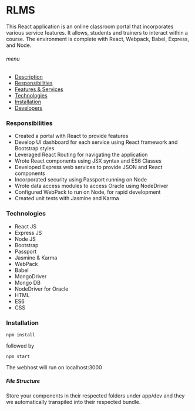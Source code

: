 # RLMS
This React application is an online classroom portal that incorporates various service features.  It allows, students and trainers to interact within a course.  The environment is complete with React, Webpack, Babel, Express, and Node.

###### menu
- [Description](#rlms)
- [Responsibilities](#responsibilities)
- [Features & Services](#features-and-services)
- [Technologies](#technologies)
- [Installation](#installation)
- [Developers](#developers)

### Responsibilities
- Created a portal with React to provide features
- Develop UI dashboard for each service using React framework and Bootstrap styles
- Leveraged React Routing for navigating the application
- Wrote React components using JSX syntax and ES6 Classes
- Developed Express web services to provide JSON and React components
- Incorporated security using Passport running on Node
- Wrote data access modules to access Oracle using NodeDriver
- Configured WebPack to run on Node, for rapid development
- Created unit tests with Jasmine and Karma

### Technologies
- React JS
- Express JS
- Node JS
- Bootstrap
- Passport
- Jasmine & Karma
- WebPack
- Babel
- MongoDriver
- Mongo DB
- NodeDriver for Oracle
- HTML
- ES6
- CSS

### Installation
~~~~
npm install
~~~~
followed by
~~~~
npm start
~~~~
The webhost will run on localhost:3000

##### File Structure
Store your components in their respected folders under app/dev and they we automatically transpiled into their respected bundle.
